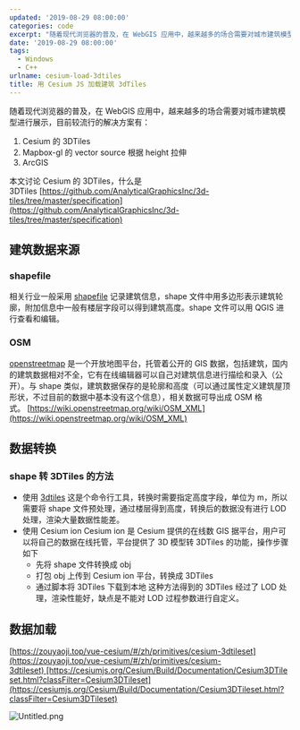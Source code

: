 ```yaml
---
updated: '2019-08-29 08:00:00'
categories: code
excerpt: "随着现代浏览器的普及，在 WebGIS 应用中，越来越多的场合需要对城市建筑模型进行展示，目前较流行的解决方案有：\n1. Cesium 的 3DTiles\n2. Mapbox-gl 的 vector source 根据 height 拉伸\n3. ArcGIS\n本文讨论 Cesium 的 3DTiles，什么是 3DTiles\_https://github.com/AnalyticalGraphicsInc/3d-tiles/tree/master/specification"
date: '2019-08-29 08:00:00'
tags:
  - Windows
  - C++
urlname: cesium-load-3dtiles
title: 用 Cesium JS 加载建筑 3dTiles
---
```


随着现代浏览器的普及，在 WebGIS 应用中，越来越多的场合需要对城市建筑模型进行展示，目前较流行的解决方案有：

1. Cesium 的 3DTiles
2. Mapbox-gl 的 vector source 根据 height 拉伸
3. ArcGIS

本文讨论 Cesium 的 3DTiles，什么是 3DTiles [https://github.com/AnalyticalGraphicsInc/3d-tiles/tree/master/specification](https://github.com/AnalyticalGraphicsInc/3d-tiles/tree/master/specification)


## 建筑数据来源


### shapefile


相关行业一般采用 [shapefile](https://www.esri.com/library/whitepapers/pdfs/shapefile.pdf) 记录建筑信息，shape 文件中用多边形表示建筑轮廓，附加信息中一般有楼层字段可以得到建筑高度。shape 文件可以用 QGIS 进行查看和编辑。


### OSM


[openstreetmap](https://wiki.openstreetmap.org/wiki/Simple_3D_buildings) 是一个开放地图平台，托管着公开的 GIS 数据，包括建筑，国内的建筑数据相对不全，它有在线编辑器可以自己对建筑信息进行描绘和录入（公开）。与 shape 类似，建筑数据保存的是轮廓和高度（可以通过属性定义建筑屋顶形状，不过目前的数据中基本没有这个信息），相关数据可导出成 OSM 格式。 [https://wiki.openstreetmap.org/wiki/OSM_XML](https://wiki.openstreetmap.org/wiki/OSM_XML)


## 数据转换


### shape 转 3DTiles 的方法

- 使用 [3dtiles](https://github.com/fanvanzh/3dtiles) 这是个命令行工具，转换时需要指定高度字段，单位为 m，所以需要将 shape 文件预处理，通过楼层得到高度，转换后的数据没有进行 LOD 处理，渲染大量数据性能差。
- 使用 Cesium ion Cesium ion 是 Cesium 提供的在线数 GIS 据平台，用户可以将自己的数据在线托管，平台提供了 3D 模型转 3DTiles 的功能，操作步骤如下
	- 先将 shape 文件转换成 obj
	- 打包 obj 上传到 Cesium ion 平台，转换成 3DTiles
	- 通过脚本将 3DTiles 下载到本地 这种方法得到的 3DTiles 经过了 LOD 处理，渲染性能好，缺点是不能对 LOD 过程参数进行自定义。

## 数据加载


[https://zouyaoji.top/vue-cesium/#/zh/primitives/cesium-3dtileset](https://zouyaoji.top/vue-cesium/#/zh/primitives/cesium-3dtileset) [https://cesiumjs.org/Cesium/Build/Documentation/Cesium3DTileset.html?classFilter=Cesium3DTileset](https://cesiumjs.org/Cesium/Build/Documentation/Cesium3DTileset.html?classFilter=Cesium3DTileset)


![Untitled.png](https://prod-files-secure.s3.us-west-2.amazonaws.com/fbb39313-8950-40fc-9abf-5c7412d9778c/1c25912c-9737-4bac-962c-ef14d02789bc/Untitled.png?X-Amz-Algorithm=AWS4-HMAC-SHA256&X-Amz-Content-Sha256=UNSIGNED-PAYLOAD&X-Amz-Credential=AKIAT73L2G45HZZMZUHI%2F20240926%2Fus-west-2%2Fs3%2Faws4_request&X-Amz-Date=20240926T043409Z&X-Amz-Expires=3600&X-Amz-Signature=863c242185eef2dc334abb3eb0e5dbf90edfba9d9030212c935ca8a7d45650b8&X-Amz-SignedHeaders=host&x-id=GetObject)

